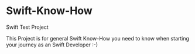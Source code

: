 # Swift-Know-How
Swift Test Project

This Project is for general Swift Know-How you need to know when starting your journey as an Swift Developer :-)


